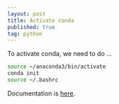 ```yaml
---
layout: post
title: Activate conda
published: true
tag: python
---
```


To activate conda, we need to do ...

```bash
source ~/anaconda3/bin/activate
conda init
source ~/.bashrc
```

Documentation is [here](https://docs.conda.io/projects/conda/en/latest/commands.html).
